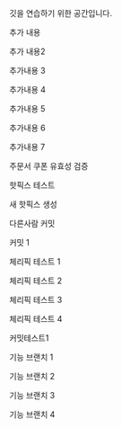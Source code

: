 깃을 연습하기 위한 공간입니다.

추가 내용

추가 내용2

추가내용 3 

추가내용 4

추가내용 5

추가내용 6

추가내용 7

주문서 쿠폰 유효성 검증

핫픽스 테스트

새 핫픽스 생성 

다른사람 커밋

커밋 1 

체리픽 테스트 1

체리픽 테스트 2

체리픽 테스트 3

체리픽 테스트 4

커밋테스트1

기능 브랜치 1 

기능 브랜치 2

기능 브랜치 3 

기능 브랜치 4 